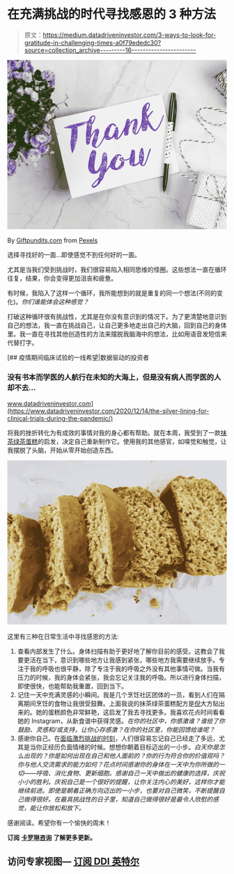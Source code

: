 # 在充满挑战的时代寻找感恩的 3 种方法

> 原文：<https://medium.datadriveninvestor.com/3-ways-to-look-for-gratitude-in-challenging-times-a0f79ededc30?source=collection_archive---------16----------------------->

![](img/74655301edb0bc7eca868dbe617aa358.png)

By [Giftpundits.com](https://www.pexels.com/@giftpundits-com-551816) from [Pexels](https://www.pexels.com/photo/2072165)

选择寻找好的一面…即使感觉不到任何好的一面。

尤其是当我们受到挑战时，我们很容易陷入相同思维的怪圈。这些想法一直在循环往复，结果，你会变得更加沮丧和疲惫。

有时候，我陷入了这样一个循环，我所能想到的就是重复的同一个想法(不同的变化)。*你们谁能体会这种感觉？*

打破这种循环很有挑战性，尤其是在你没有意识到的情况下。为了更清楚地意识到自己的想法，我一直在挑战自己，让自己更多地走出自己的大脑，回到自己的身体里。我一直在寻找其他创造性的方法来摆脱我脑海中的想法，比如用语音发短信来代替打字。

[](https://www.datadriveninvestor.com/2020/12/14/the-silver-lining-for-clinical-trials-during-the-pandemic/) [## 疫情期间临床试验的一线希望|数据驱动的投资者

### 没有书本而学医的人航行在未知的大海上，但是没有病人而学医的人却不去…

www.datadriveninvestor.com](https://www.datadriveninvestor.com/2020/12/14/the-silver-lining-for-clinical-trials-during-the-pandemic/) 

将我的挫折转化为有成效的事情对我的身心都有帮助。就在本周，我受到了一款[抹茶绿茶蛋糕](https://www.instagram.com/p/CHNytuXnjoc/)的启发，决定自己重新制作它。使用我的其他感官，如嗅觉和触觉，让我摆脱了头脑，开始从零开始创造东西。

![](img/2654ce99ca3a9605cd835335013c4f33.png)

这里有三种在日常生活中寻找感恩的方法:

1.  查看内部发生了什么。身体扫描有助于更好地了解你目前的感受。这教会了我要更活在当下，意识到哪些地方让我感到紧张，哪些地方我需要继续放手。专注于我的呼吸也很平静，除了专注于我的呼吸之外没有其他事情可做。当我有压力的时候，我的身体会紧张，我会忘记关注我的呼吸。所以进行身体扫描，即使很快，也能帮助我重置，回到当下。
2.  记住一天中充满灵感的小瞬间。我是几个烹饪社区团体的一员，看到人们在隔离期间烹饪的食物让我很受鼓舞。上面我说的抹茶绿茶蛋糕配方是[倪](https://www.instagram.com/barenakedwaffle/)大方贴出来的。她的蛋糕颜色非常鲜艳，这启发了我去寻找更多。我喜欢花点时间看看她的 Instagram，从新食谱中获得灵感。*在你的社区中，你感激谁？谁给了你鼓励、灵感和/或支持，让你心存感激？在你的社区里，你能回馈给谁呢？*
3.  感谢你自己。在[面临激烈挑战的时刻](https://medium.com/datadriveninvestor/3-ideas-to-remember-your-inner-resilience-in-moments-of-challenge-9bdcc867c95b)，人们很容易忘记自己已经走了多远，尤其是当你正经历负面情绪的时候。想想你朝着目标迈出的一小步。*白天你是怎么出现的？你是如何出现在自己和他人面前的？你的行为符合你的价值观吗？你与他人交流需求的能力如何？花点时间感谢你的身体在一天中为你所做的一切——呼吸、消化食物、更新细胞。感谢自己一天中做出的健康的选择，庆祝小小的胜利。庆祝自己是一个很好的提醒，让你关注内心的美好，这样你才能继续前进。即使是朝着正确方向迈出的一小步，也要对自己微笑，不断提醒自己做得很好。在最具挑战性的日子里，知道自己做得很好是最令人欣慰的感觉，能让你放松和放下。*

感谢阅读。希望你有一个愉快的周末！

**订阅** [**卡罗琳咨询**](https://www.carolynconsulting.com/) **了解更多更新。**

## 访问专家视图— [订阅 DDI 英特尔](https://datadriveninvestor.com/ddi-intel)
